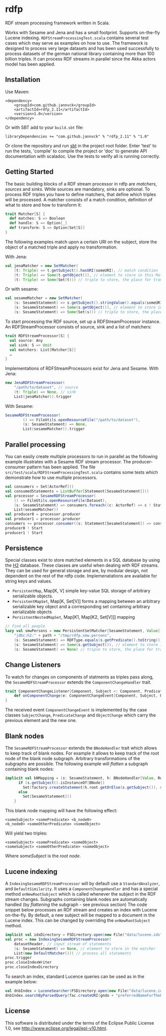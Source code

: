 # rdfp
RDF stream processing framework written in Scala.

Works with Sesame and Jena and has a small footprint. Supports on-the-fly Lucene
indexing. ```RDFStreamProcessingTest.scala``` contains several test cases which
may serve as examples on how to use.
The framework is designed to process very large datasets and has been used
successfully to process datasets of the german national library containing more
than 100 billion triples.
It can process RDF streams in parallel since the Akka actors model has been applied.

## Installation

Use Maven:

```
<dependency>
    <groupId>com.github.jannvck</groupId>
    <artifactId>rdfp_2.11</artifactId>
    <version>1.0</version>
</dependency>
```

Or with SBT add to your ```build.sbt``` file:

```
libraryDependencies += "com.github.jannvck" % "rdfp_2.11" % "1.0"
```

Or clone the repository and run [sbt](http://www.scala-sbt.org/) in the project root folder.
Enter 'test' to run the tests, 'compile' to compile the project or 'doc' to
generate API documentation with scaladoc. Use the tests to verify all is running
correctly. 

## Getting Started

The basic building blocks of a RDF stream processor in rdfp are *matchers*, *sources*
and *sinks*. While sources are mandatory, sinks are optional.
To process RDF triples you have to define matchers, that define which triples
will be processed. A matcher consists of a match condition, definition of what
to store and how to transform it:

```scala
trait Matcher[S] {
  def matches: S => Boolean
  def handle: S => Option[_]
  def transform: S => Option[Set[S]]
}
```

The following examples match upon a certain URI on the subject, store the object
of a matched triple and apply no transformation.

With Jena:
```scala
val jenaMatcher = new SetMatcher(
    (t: Triple) => t.getSubject().hasURI(someURI), // match condition
    (t: Triple) => Some(t.getObject()), // element to store in this Matcher's list
    (t: Triple) => Some(Set(t))) // triple to store, the place for transformations
```


Or with sesame:
```scala
val sesameMatcher = new SetMatcher(
    (s: SesameStatement) => s.getSubject().stringValue().equals(someURI), // match condition
    (s: SesameStatement) => Some(s.getObject()), // element to store in this Matcher's list
    (s: SesameStatement) => Some(Set(s))) // triple to store, the place for transformations
```

To start processing the RDF source, set up a RDFStreamProcessor instance.
An RDFStreamProcessor consists of source, sink and a list of matchers:
```scala
trait RDFStreamProcessor[S] {
  val source: Any
  val sink: S => Unit
  val matchers: List[Matcher[S]]
  …
}
```

Implementations of RDFStreamProcessors exist for Jena and Sesame.
With Jena:
```scala
new JenaRDFStreamProcessor(
	"/path/to/dataset", // source
	(t: Triple) => None, // sink
	List(jenaMatcher)).trigger
```

With Sesame:
```scala
SesameRDFStreamProcessor(
        () => FileUtils.openResourceFile("/path/to/dataset"),
        (s: SesameStatement) => None,
        List(sesameMatcher)).trigger
```


## Parallel processing

You can easily create multiple processors to run in parallel as the following
example illustrates with a Sesame RDF stream processor. The producer-consumer
pattern has been applied.
The file ```src/test/scala/RDFStreamProcessingTest.scala``` contains some tests
which demonstrate how to use multiple processors.
```scala
val consumers = Set[ActorRef]()
val consumedStatements = ListBuffer[Statement[SesameStatement]]()
val processor = SesameRDFStreamProcessor(
	() => FileUtils.openResourceFile(Dataset),
	(s: SesameStatement) => consumers.foreach((c: ActorRef) => c ! Statement(s)), // send matched triple to all consumers
	List(sesameMatcher))
val producer0 = processor.producer
val producer1 = processor.producer
consumers += processor.consumer((s: Statement[SesameStatement]) => consumedStatements += s) // do something with the statement
producer0 ! Start
producer1 ! Start
```


## Persistence

Special classes exist to store matched elements in a SQL database by using the
[H2](http://www.h2database.com/html/main.html) database. These classes are useful
when dealing with RDF streams. They can be used for general storage and
are, by modular design, not dependent on the rest of the rdfp code.
Implemenatations are available for string keys and values.
 - ```PersistentMap```, Map[K, V] simple key-value SQL storage of arbitrary serializable objects. 
 - ```PersistentMapSet```, Map[K, Set[V]] forms a mapping between an arbitrary serializable
 key object and a corresponding set containing arbitrary serializable objects
 - ```PersistentNestedMapSet```, Map[K1, Map[K2, Set[V]]] mapping
```scala
// find all people
lazy val smwPersons = new PersistentSetMatcher[SesameStatement, Value](
	"jdbc:h2:" + path + "/tmp/rdfp.smw.persons",
	(s: SesameStatement) => RDFType.equals(s.getPredicate().toString()) && PersonURI.equals(s.getObject().toString()), // match condition
	(s: SesameStatement) => Some(s.getSubject()), // element to store in this Matcher's list
	(s: SesameStatement) => None) // triple to store, the place for transformations
```


## Change Listeners
 
To watch for changes on components of statments as triples pass along, the
```SesameRDFStreamProcessor``` extends the ```ComponentChangeHandler``` trait.

```scala
trait ComponentChangeListener[Component, Subject <: Component, Predicate <: Component, Object <: Component] {
	def onComponentChange(e: ComponentChangeEvent[Component, Subject, Predicate, Object]): Unit
}
```

The received event ```ComponentChangeEvent``` is implemented by the case classes
```SubjectChange```, ```PredicateChange``` and ```ObjectChange``` which carry the
previous element and the new one.


## Blank nodes

The ```SesameRDFStreamProcessor``` extends the ```BNodeHandler``` trait which
allows to keep track of blank nodes. For example it allows to keep track of the
root node of the blank node subgraph. Arbitrary transformations of the subgraphs
are possible.
The following example will *flatten* a subgraph containing blank nodes:

```scala
implicit val bNMapping = (s: SesameStatement, h: BNodeHandler[Value, Resource, Value, SesameStatement]) => {
      if (s.getSubject().isInstanceOf[BNode])
        Set(factory.createStatement(h.root.getOrElse(s.getSubject()), s.getPredicate(), s.getObject()))
      else
        Set[SesameStatement]()
    }
```

This blank node mapping will have the following effect:
```
<someSubject> <somePredicate> <b_node0>
<b_node0> <someOtherPredicate> <someObject>
```
Will yield two triples:
```
<someSubject> <somePredicate> <someObject>
<someSubject> <someOtherPredicate> <someObject>
```
Where *someSubject* is the *root node*.


## Lucene indexing

A ```IndexingSesameRDFStreamProcessor``` will by default use a ```StandardAnalyzer```,
and ```DefaultSimilarity```. It uses a ```ComponentChangeHandler``` and has a
special method ```onNewRootSubject``` which is called whenever the subject in
the RDF stream changes. Subgraphs containing blank nodes are automatically handled
(by *flattening* the subgraph - see previous section)
The code snippet below processes an RDF stream and creates an index with Lucene
on-the-fly. By default, a new subject will be mapped to a document in the Lucene
index. This can be changed by overriding the ```onNewRootSubject``` method.

```scala
implicit val idxDirectory = FSDirectory.open(new File("data/lucene.idx"))
val proc = new IndexingSesameRDFStreamProcessor(
	datasetReader, // input stream of statements
	(s: SesameStatement) => None, // element to store in the matcher
	List(new DefaultMatcher())) // process all statements
proc.trigger
proc.closeIndexWriter
proc.closeIndexDirectory
```

To search an index, standard Lucence queries can be used as in the example below:
```scala
val dnbIndex = LuceneSearcher(FSDirectory.open(new File("data/lucene.idx")))
dnbIndex.searchByParsedQuery(fac.createURI(gndo + "preferredNameForThePerson").toString(), "some label", 10)
```

## License

This software is distributed under the terms of the Eclipse Public License 1.0,
see http://www.eclipse.org/legal/epl-v10.html.
